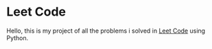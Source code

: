 # Leet Code

Hello, this is my project of all the problems i solved in <a href="https://leetcode.com/problemset/all/">Leet Code</a> using Python.